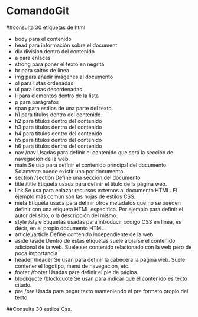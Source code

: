# ComandoGit
##consulta 30 etiquetas de html

- body para el contenido
- head para información sobre el document
- div división dentro del contenido
- a para enlaces
- strong para poner el texto en negrita
- br para saltos de línea
- img para añadir imágenes al documento
- ol para listas ordenadas
- ul para listas desordenadas
- li para elementos dentro de la lista
- p para parágrafos
- span para estilos de una parte del texto
- h1 para titulos dentro del contenido
- h2 para titulos dentro del contenido
- h3 para titulos dentro del contenido
- h4 para titulos dentro del contenido
- h5 para titulos dentro del contenido
- h6 para titulos dentro del contenido
- nav /nav Usadas para definir el contenido que será la sección de navegación de la web.
- main  Se usa para definir el contenido principal del documento. Solamente puede existir uno por documento.
- section /section Define una sección del documento
- title /title Etiqueta usada para definir el título de la página web.
- link Se usa para enlazar recursos externos al documento HTML. El ejemplo más común son las hojas de estilos CSS.
- meta Etiqueta usada para definir otros metadatos que no se pueden definir con una etiqueta HTML especifica. Por ejemplo para definir el autor del sitio, o la descripción del mismo.
- style /style Etiquetas usadas para introducir código CSS en línea, es decir, en el propio documento HTML.
- article /article Define contenido independiente de la web.
- aside /aside Dentro de estas etiquetas suele alojarse el contenido adicional de la web. Suele ser contenido relacionado con la web pero de poca importancia
- header /header Se usan para definir la cabecera la página web. Suele contener el logotipo, menú de navegación, etc.
- footer /footer Usadas para definir el pie de página.
- blockquote /blockquote Se usan para indicar que el contenido es texto citado.
- pre /pre Usada para pegar texto manteniendo el pre formato propio del texto

##Consulta 30 estilos Css.

